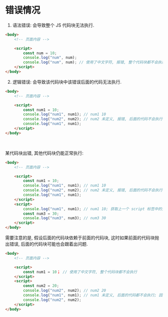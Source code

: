 # 错误情况

1.  语法错误: 会导致整个 JS 代码块无法执行.

```html
<body>
    <!-- 页面内容 -->

    <script>
        const num = 10;
        console.log("num", num);
        console.log("num", num); // 使用了中文字符, 报错, 整个代码块都不会执行
    </script>
</body>
```

2.  逻辑错误: 会导致该代码块中该错误后面的代码无法执行.

```html
<body>
    <!-- 页面内容 -->

    <script>
        const num1 = 10;
        console.log("num1", num1); // num1 10
        console.log("num2", num2); // num2 未定义, 报错, 后面的代码不会执行
        console.log("num1", num1);
    </script>
</body>
```

<br>

某代码块出错, 其他代码块仍能正常执行:

```html
<body>
    <!-- 页面内容 -->

    <script>
        const num1 = 10;
        console.log("num1", num1); // num1 10
        console.log("num2", num2); // num2 未定义, 报错, 后面的代码不会执行
        console.log("num1", num1);
    </script>
    <script>
        console.log("num1", num1); // num1 10; 获取上一个 script 标签中的变量并打印
        const num3 = 30;
        console.log("num3", num3); // num3 30
    </script>
</body>
```

需要注意的是, 假设后面的代码块依赖于前面的代码块, 这时如果前面的代码块抛出错误, 后面的代码块可能也会跟着出问题.

```html
<body>
    <!-- 页面内容 -->

    <script>
        const num1 = 10； // 使用了中文字符, 整个代码块都不会执行
    </script>
    <script>
        const num2 = 20;
        console.log("num2", num2); // num2 20
        console.log("num1", num1); // num1 未定义, 后面的代码都不会执行; 因为前面的代码块出错, 影响了变量的声明
        console.log("num2", num2);
    </script>
</body>
```

<br>
